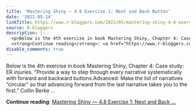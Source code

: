 ```yaml
---
title: 'Mastering Shiny — 4.8 Exercise 1: Next and Back Button'
date: '2022-05-14'
linkTitle: https://www.r-bloggers.com/2022/05/mastering-shiny-4-8-exercise-1-next-and-back-button/
source: R-bloggers
description: |-
  <p>Below is the 4th exercise in book Mastering Shiny, Chapter 4: Case study: ER injuries. “Provide a way to step through every narrative systematically with forward and backward buttons.Advanced: Make the list of narratives “circular” so that advancing forward from the last narrative takes you to the first.” Collin Berke ...</p>
  <strong>Continue reading</strong>: <a href="https://www.r-bloggers.com/2022/05/mastering-shiny-4-8-exercise-1-next-and-back-button/">Mastering Shiny — 4.8 Exercise 1: Next and Back ...
disable_comments: true
---
```

<p>Below is the 4th exercise in book Mastering Shiny, Chapter 4: Case study: ER injuries. “Provide a way to step through every narrative systematically with forward and backward buttons.Advanced: Make the list of narratives “circular” so that advancing forward from the last narrative takes you to the first.” Collin Berke ...</p>
<strong>Continue reading</strong>: <a href="https://www.r-bloggers.com/2022/05/mastering-shiny-4-8-exercise-1-next-and-back-button/">Mastering Shiny — 4.8 Exercise 1: Next and Back ...